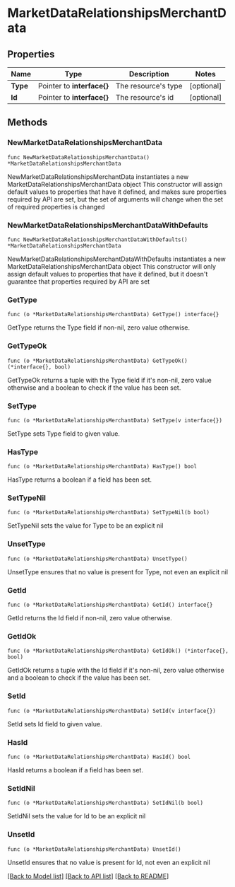 # MarketDataRelationshipsMerchantData

## Properties

Name | Type | Description | Notes
------------ | ------------- | ------------- | -------------
**Type** | Pointer to **interface{}** | The resource&#39;s type | [optional] 
**Id** | Pointer to **interface{}** | The resource&#39;s id | [optional] 

## Methods

### NewMarketDataRelationshipsMerchantData

`func NewMarketDataRelationshipsMerchantData() *MarketDataRelationshipsMerchantData`

NewMarketDataRelationshipsMerchantData instantiates a new MarketDataRelationshipsMerchantData object
This constructor will assign default values to properties that have it defined,
and makes sure properties required by API are set, but the set of arguments
will change when the set of required properties is changed

### NewMarketDataRelationshipsMerchantDataWithDefaults

`func NewMarketDataRelationshipsMerchantDataWithDefaults() *MarketDataRelationshipsMerchantData`

NewMarketDataRelationshipsMerchantDataWithDefaults instantiates a new MarketDataRelationshipsMerchantData object
This constructor will only assign default values to properties that have it defined,
but it doesn't guarantee that properties required by API are set

### GetType

`func (o *MarketDataRelationshipsMerchantData) GetType() interface{}`

GetType returns the Type field if non-nil, zero value otherwise.

### GetTypeOk

`func (o *MarketDataRelationshipsMerchantData) GetTypeOk() (*interface{}, bool)`

GetTypeOk returns a tuple with the Type field if it's non-nil, zero value otherwise
and a boolean to check if the value has been set.

### SetType

`func (o *MarketDataRelationshipsMerchantData) SetType(v interface{})`

SetType sets Type field to given value.

### HasType

`func (o *MarketDataRelationshipsMerchantData) HasType() bool`

HasType returns a boolean if a field has been set.

### SetTypeNil

`func (o *MarketDataRelationshipsMerchantData) SetTypeNil(b bool)`

 SetTypeNil sets the value for Type to be an explicit nil

### UnsetType
`func (o *MarketDataRelationshipsMerchantData) UnsetType()`

UnsetType ensures that no value is present for Type, not even an explicit nil
### GetId

`func (o *MarketDataRelationshipsMerchantData) GetId() interface{}`

GetId returns the Id field if non-nil, zero value otherwise.

### GetIdOk

`func (o *MarketDataRelationshipsMerchantData) GetIdOk() (*interface{}, bool)`

GetIdOk returns a tuple with the Id field if it's non-nil, zero value otherwise
and a boolean to check if the value has been set.

### SetId

`func (o *MarketDataRelationshipsMerchantData) SetId(v interface{})`

SetId sets Id field to given value.

### HasId

`func (o *MarketDataRelationshipsMerchantData) HasId() bool`

HasId returns a boolean if a field has been set.

### SetIdNil

`func (o *MarketDataRelationshipsMerchantData) SetIdNil(b bool)`

 SetIdNil sets the value for Id to be an explicit nil

### UnsetId
`func (o *MarketDataRelationshipsMerchantData) UnsetId()`

UnsetId ensures that no value is present for Id, not even an explicit nil

[[Back to Model list]](../README.md#documentation-for-models) [[Back to API list]](../README.md#documentation-for-api-endpoints) [[Back to README]](../README.md)


